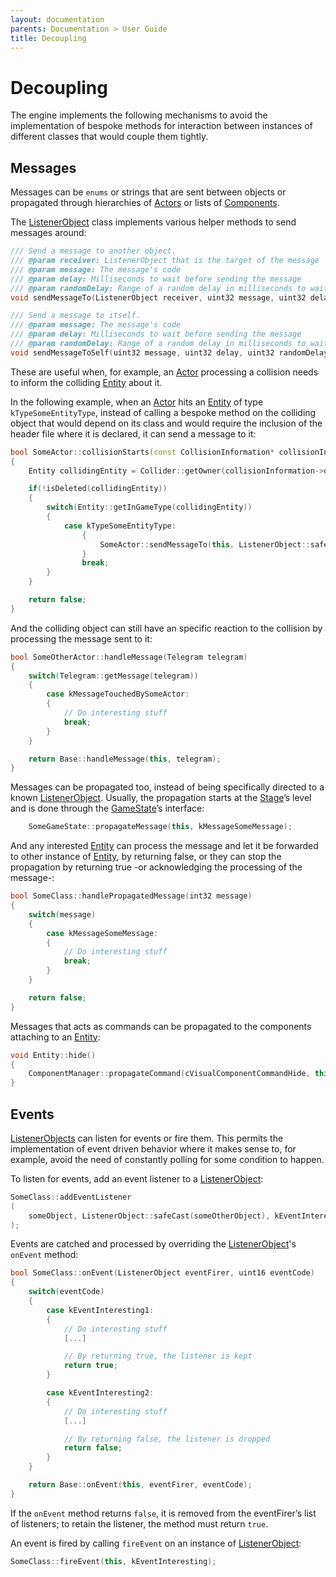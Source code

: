 ```yaml
---
layout: documentation
parents: Documentation > User Guide
title: Decoupling
---
```


# Decoupling

The engine implements the following mechanisms to avoid the implementation of bespoke methods for interaction between instances of different classes that would couple them tightly.

## Messages

Messages can be `enums` or strings that are sent between objects or propagated through hierarchies of [Actors](/documentation/api/class-actor/) or lists of [Components](/documentation/api/class-component/).

The [ListenerObject](/documentation/api/class-listener-object/) class implements various helper methods to send messages around:

```cpp
/// Send a message to another object.
/// @param receiver: ListenerObject that is the target of the message
/// @param message: The message's code
/// @param delay: Milliseconds to wait before sending the message
/// @param randomDelay: Range of a random delay in milliseconds to wait before sending the message
void sendMessageTo(ListenerObject receiver, uint32 message, uint32 delay, uint32 randomDelay);

/// Send a message to itself.
/// @param message: The message's code
/// @param delay: Milliseconds to wait before sending the message
/// @param randomDelay: Range of a random delay in milliseconds to wait before sending the message
void sendMessageToSelf(uint32 message, uint32 delay, uint32 randomDelay);
```

These are useful when, for example, an [Actor](/documentation/api/class-actor/) processing a collision needs to inform the colliding [Entity](/documentation/api/class-entity/) about it.

In the following example, when an [Actor](/documentation/api/class-actor/) hits an [Entity](/documentation/api/class-entity/) of type `kTypeSomeEntityType`, instead of calling a bespoke method on the colliding object that would depend on its class and would require the inclusion of the header file where it is declared, it can send a message to it:

```cpp
bool SomeActor::collisionStarts(const CollisionInformation* collisionInformation __attribute__ ((unused)))
{
    Entity collidingEntity = Collider::getOwner(collisionInformation->otherCollider);

    if(!isDeleted(collidingEntity))
    {
        switch(Entity::getInGameType(collidingEntity))
        {
            case kTypeSomeEntityType:
                {
                    SomeActor::sendMessageTo(this, ListenerObject::safeCast(collidingEntity), kMessageTouchedBySomeActor, 0, 0);
                }
                break;
        }
    }

    return false;
}
```

And the colliding object can still have an specific reaction to the collision by processing the message sent to it:

```cpp
bool SomeOtherActor::handleMessage(Telegram telegram)
{
    switch(Telegram::getMessage(telegram))
    {
        case kMessageTouchedBySomeActor:
        {
            // Do interesting stuff
            break;
        }
    }

    return Base::handleMessage(this, telegram);
}
```

Messages can be propagated too, instead of being specifically directed to a known [ListenerObject](/documentation/api/class-listener-object/). Usually, the propagation starts at the [Stage](/documentation/api/class-stage/)’s level and is done through the [GameState](/documentation/api/class-game-state/)’s interface:

```cpp
    SomeGameState::propagateMessage(this, kMessageSomeMessage);
```

And any interested [Entity](/documentation/api/class-entity/) can process the message and let it be forwarded to other instance of [Entity](/documentation/api/class-entity/), by returning false, or they can stop the propagation by returning true -or acknowledging the processing of the message-:

```cpp
bool SomeClass::handlePropagatedMessage(int32 message)
{
    switch(message)
    {
        case kMessageSomeMessage:
        {
            // Do interesting stuff
            break;
        }
    }

    return false;
}
```

Messages that acts as commands can be propagated to the components attaching to an [Entity](/documentation/api/class-entity/):

```cpp
void Entity::hide()
{
    ComponentManager::propagateCommand(cVisualComponentCommandHide, this, kSpriteComponent);
}
```

## Events

[ListenerObjects](/documentation/api/class-listener-object/) can listen for events or fire them. This permits the implementation of event driven behavior where it makes sense to, for example, avoid the need of constantly polling for some condition to happen.

To listen for events, add an event listener to a [ListenerObject](/documentation/api/class-listener-object/):

```cpp
SomeClass::addEventListener
(
    someObject, ListenerObject::safeCast(someOtherObject), kEventInteresting
);
```

Events are catched and processed by overriding the [ListenerObject](/documentation/api/class-listener-object/)'s `onEvent` method:

```cpp
bool SomeClass::onEvent(ListenerObject eventFirer, uint16 eventCode)
{
    switch(eventCode)
    {
        case kEventInteresting1:
        {
            // Do interesting stuff
            [...]

            // By returning true, the listener is kept
            return true;
        }

        case kEventInteresting2:
        {
            // Do interesting stuff
            [...]

            // By returning false, the listener is dropped
            return false;
        }
    }

    return Base::onEvent(this, eventFirer, eventCode);
}
```

If the `onEvent` method returns `false`, it is removed from the eventFirer’s list of listeners; to retain the listener, the method must return `true`.

An event is fired by calling `fireEvent` on an instance of [ListenerObject](/documentation/api/class-listener-object/):

```cpp
SomeClass::fireEvent(this, kEventInteresting);
```
